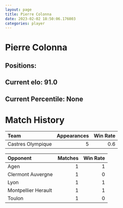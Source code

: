 ```yaml
---  
layout: page  
title: Pierre Colonna  
date: 2023-02-02 18:50:06.176003  
categories: player  
---
```

# Pierre Colonna

## Positions: 

## Current elo: 91.0

## Current Percentile: None

# Match History


| Team              |   Appearances |   Win Rate |
|:------------------|--------------:|-----------:|
| Castres Olympique |             5 |        0.6 |

| Opponent            |   Matches |   Win Rate |
|:--------------------|----------:|-----------:|
| Agen                |         1 |          1 |
| Clermont Auvergne   |         1 |          0 |
| Lyon                |         1 |          1 |
| Montpellier Herault |         1 |          1 |
| Toulon              |         1 |          0 |